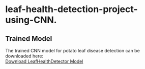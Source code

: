 # leaf-health-detection-project-using-CNN.

## Trained Model

The trained CNN model for potato leaf disease detection can be downloaded here:  
[Download LeafHealthDetector Model](https://drive.google.com/drive/folders/1oU8pzHoboLSOOS3Xn4EvHg2_Voi71a8k?usp=sharing)
